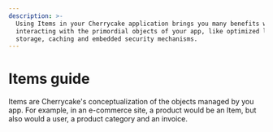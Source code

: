 ```yaml
---
description: >-
  Using Items in your Cherrycake application brings you many benefits when
  interacting with the primordial objects of your app, like optimized loading,
  storage, caching and embedded security mechanisms.
---
```


# Items guide

Items are Cherrycake's conceptualization of the objects managed by you app. For example, in an e-commerce site, a product would be an Item, but also would a user, a product category and an invoice.

